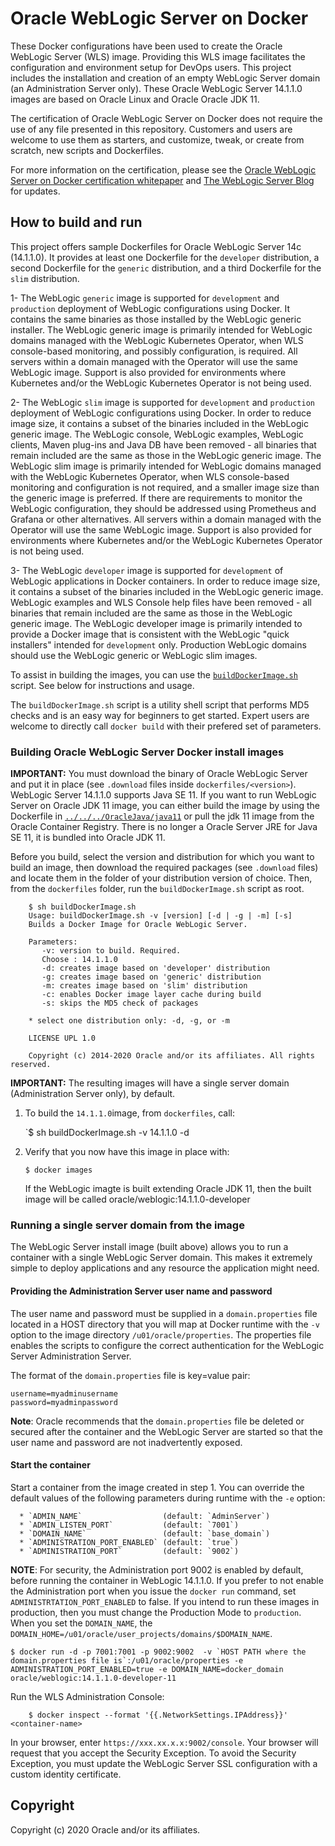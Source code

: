 Oracle WebLogic Server on Docker
=================================
These Docker configurations have been used to create the Oracle WebLogic Server (WLS) image. Providing this WLS image facilitates the configuration and environment setup for DevOps users. This project includes the installation and creation of an empty WebLogic Server domain (an Administration Server only). These Oracle WebLogic Server 14.1.1.0 images are based on Oracle Linux and Oracle Oracle JDK 11.

The certification of Oracle WebLogic Server on Docker does not require the use of any file presented in this repository. Customers and users are welcome to use them as starters, and customize, tweak, or create from scratch, new scripts and Dockerfiles.

For more information on the certification, please see the [Oracle WebLogic Server on Docker certification whitepaper](http://www.oracle.com/technetwork/middleware/weblogic/overview/weblogic-server-docker-containers-2491959.pdf) and [The WebLogic Server Blog](https://blogs.oracle.com/WebLogicServer/) for updates.

## How to build and run
This project offers sample Dockerfiles for Oracle WebLogic Server 14c (14.1.1.0). It provides at least one Dockerfile for the `developer` distribution, a second Dockerfile for the `generic` distribution, and a third Dockerfile for the `slim` distribution.  

1- The WebLogic `generic` image is supported for `development` and `production` deployment of WebLogic configurations using Docker.   It contains the same binaries as those installed by the WebLogic generic installer.  The WebLogic generic image is primarily intended for WebLogic domains managed with the WebLogic Kubernetes Operator, when WLS console-based monitoring, and possibly configuration, is required.  All servers within a domain managed with the Operator will use the same WebLogic image.  Support is also provided for environments where Kubernetes and/or the WebLogic Kubernetes Operator is not being used.

2- The WebLogic `slim` image is supported for `development` and `production` deployment of WebLogic configurations using Docker.  In order to reduce image size, it contains a subset of the binaries included in the WebLogic generic image.   The WebLogic console, WebLogic examples, WebLogic clients, Maven plug-ins and Java DB have been removed - all binaries that remain included are the same as those in the WebLogic generic image.  The WebLogic slim image is primarily intended for WebLogic domains managed with the WebLogic Kubernetes Operator, when WLS console-based monitoring and configuration is not required, and a smaller image size than the generic image is preferred.  If there are requirements to monitor the WebLogic configuration, they should be addressed using Prometheus and Grafana or other alternatives. All servers within a domain managed with the Operator will use the same WebLogic image.  Support is also provided for environments where Kubernetes and/or the WebLogic Kubernetes Operator is not being used.

3- The WebLogic `developer` image is supported for `development` of  WebLogic applications in Docker containers.  In order to reduce image size, it contains a subset of the binaries included in the WebLogic generic image.   WebLogic examples and WLS Console help files have been removed - all binaries that remain included are the same as those in the WebLogic generic image.  The WebLogic developer image is primarily intended to provide a Docker image that is consistent with the WebLogic "quick installers" intended for `development` only.   Production WebLogic domains should use the WebLogic generic or WebLogic slim images.   


To assist in building the images, you can use the [`buildDockerImage.sh`](dockerfiles/buildDockerImage.sh) script. See below for instructions and usage.

The `buildDockerImage.sh` script is a utility shell script that performs MD5 checks and is an easy way for beginners to get started. Expert users are welcome to directly call `docker build` with their prefered set of parameters.

### Building Oracle WebLogic Server Docker install images
**IMPORTANT:** You must download the binary of Oracle WebLogic Server and put it in place (see `.download` files inside `dockerfiles/<version>`).  WebLogic Server 14.1.1.0 supports Java SE 11. If you want to run WebLogic Server on Oracle JDK 11 image, you can either build the image by using the Dockerfile in [`../../../OracleJava/java11`](https://github.com/oracle/docker-images/tree/master/OracleJava/java-11) or pull the jdk 11 image from the Oracle Container Registry. There is no longer a Oracle Server JRE for Java SE 11, it is bundled into Oracle JDK 11.  

Before you build, select the version and distribution for which you want to build an image, then download the required packages (see `.download` files) and locate them in the folder of your distribution version of choice. Then, from the `dockerfiles` folder, run the `buildDockerImage.sh` script as root.

        $ sh buildDockerImage.sh
        Usage: buildDockerImage.sh -v [version] [-d | -g | -m] [-s] 
        Builds a Docker Image for Oracle WebLogic Server.

        Parameters:
           -v: version to build. Required.
           Choose : 14.1.1.0
           -d: creates image based on 'developer' distribution
           -g: creates image based on 'generic' distribution
           -m: creates image based on 'slim' distribution
           -c: enables Docker image layer cache during build
           -s: skips the MD5 check of packages

        * select one distribution only: -d, -g, or -m

        LICENSE UPL 1.0

        Copyright (c) 2014-2020 Oracle and/or its affiliates. All rights reserved.

**IMPORTANT:** The resulting images will have a single server domain (Administration Server only), by default.


  1. To build the `14.1.1.0`image, from `dockerfiles`, call:

        `$ sh buildDockerImage.sh -v 14.1.1.0 -d 

  2. Verify that you now have this image in place with:

        `$ docker images`
     
     If the WebLogic imagte is built extending Oracle JDK 11, then the built image will be called oracle/weblogic:14.1.1.0-developer
     

### Running a single server domain from the image
The WebLogic Server install image (built above) allows you to run a container with a single WebLogic Server domain.  This makes it extremely simple to deploy applications and any resource the application might need.

#### Providing the Administration Server user name and password
The user name and password must be supplied in a `domain.properties` file located in a HOST directory that you will map at Docker runtime with the `-v` option to the image directory `/u01/oracle/properties`. The properties file enables the scripts to configure the correct authentication for the WebLogic Server Administration Server.

The format of the `domain.properties` file is key=value pair:

	username=myadminusername
	password=myadminpassword

**Note**: Oracle recommends that the `domain.properties` file be deleted or secured after the container and the WebLogic Server are started so that the user name and password are not inadvertently exposed.

#### Start the container
Start a container from the image created in step 1.
You can override the default values of the following parameters during runtime with the `-e` option:

      * `ADMIN_NAME`                  (default: `AdminServer`)
      * `ADMIN_LISTEN_PORT`           (default: `7001`)
      * `DOMAIN_NAME`                 (default: `base_domain`)
      * `ADMINISTRATION_PORT_ENABLED` (default: `true`)
      * `ADMINISTRATION_PORT`         (default: `9002`)

**NOTE**: For security, the Administration port 9002 is enabled by default, before running the container in WebLogic 14.1.1.0. If you prefer to not enable the Administration port when you issue the `docker run` command, set `ADMINISTRTATION_PORT_ENABLED` to false. If you intend to run these images in production, then you must change the Production Mode to `production`. When you set the `DOMAIN_NAME`, the `DOMAIN_HOME=/u01/oracle/user_projects/domains/$DOMAIN_NAME`.

	$ docker run -d -p 7001:7001 -p 9002:9002  -v `HOST PATH where the domain.properties file is`:/u01/oracle/properties -e ADMINISTRATION_PORT_ENABLED=true -e DOMAIN_NAME=docker_domain oracle/weblogic:14.1.1.0-developer-11

Run the WLS Administration Console:

        $ docker inspect --format '{{.NetworkSettings.IPAddress}}' <container-name>

In your browser, enter `https://xxx.xx.x.x:9002/console`. Your browser will request that you accept the Security Exception. To avoid the Security Exception, you must update the WebLogic Server SSL configuration with a custom identity certificate.

## Copyright
Copyright (c) 2020 Oracle and/or its affiliates.
